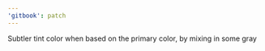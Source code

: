 ```yaml
---
'gitbook': patch
---
```


Subtler tint color when based on the primary color, by mixing in some gray
